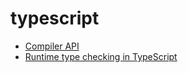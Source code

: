 <!-- this entire file is auto-generated -->

# typescript

<!-- optional markdown-notes-tree directory description starts here -->

<!-- optional markdown-notes-tree directory description ends here -->

- [Compiler API](Compiler-API.md)
- [Runtime type checking in TypeScript](Runtime-type-checking.md)
